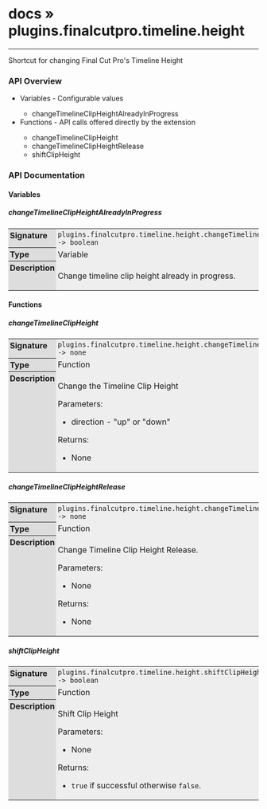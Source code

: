 # [docs](index.md) » plugins.finalcutpro.timeline.height
---

Shortcut for changing Final Cut Pro's Timeline Height

<style type="text/css">
	a { text-decoration: none; }
	a:hover { text-decoration: underline; }
	th { background-color: #DDDDDD; vertical-align: top; padding: 3px; }
	td { width: 100%; background-color: #EEEEEE; vertical-align: top; padding: 3px; }
	table { width: 100% ; border: 1px solid #0; text-align: left; }
	section > table table td { width: 0; }
</style>
<link rel="stylesheet" href="../../css/docs.css" type="text/css" media="screen" />
<h3>API Overview</h3>
<ul>
<li>Variables - Configurable values</li>
  <ul>
	<li><a href="#changeTimelineClipHeightAlreadyInProgress">changeTimelineClipHeightAlreadyInProgress</a></li>
  </ul>
<li>Functions - API calls offered directly by the extension</li>
  <ul>
	<li><a href="#changeTimelineClipHeight">changeTimelineClipHeight</a></li>
	<li><a href="#changeTimelineClipHeightRelease">changeTimelineClipHeightRelease</a></li>
	<li><a href="#shiftClipHeight">shiftClipHeight</a></li>
  </ul>
</ul>
<h3>API Documentation</h3>
<h4 class="documentation-section">Variables</h4>
  <section id="changeTimelineClipHeightAlreadyInProgress">
	<h5><a href="#changeTimelineClipHeightAlreadyInProgress">changeTimelineClipHeightAlreadyInProgress</a></h5>
	<table>
	  <tr>
		<th>Signature</th>
		<td><code>plugins.finalcutpro.timeline.height.changeTimelineClipHeightAlreadyInProgress -&gt; boolean</code></td>
	  </tr>
	  <tr>
		<th>Type</th>
		<td>Variable</td>
	  </tr>
	  <tr>
		<th>Description</th>
		<td><p>Change timeline clip height already in progress.</p>
</td>
	  </tr>
	</table>
  </section>
<h4 class="documentation-section">Functions</h4>
  <section id="changeTimelineClipHeight">
	<h5><a href="#changeTimelineClipHeight">changeTimelineClipHeight</a></h5>
	<table>
	  <tr>
		<th>Signature</th>
		<td><code>plugins.finalcutpro.timeline.height.changeTimelineClipHeight(direction) -&gt; none</code></td>
	  </tr>
	  <tr>
		<th>Type</th>
		<td>Function</td>
	  </tr>
	  <tr>
		<th>Description</th>
		<td><p>Change the Timeline Clip Height</p>
<p>Parameters:</p>
<ul>
<li>direction - "up" or "down"</li>
</ul>
<p>Returns:</p>
<ul>
<li>None</li>
</ul>
</td>
	  </tr>
	</table>
  </section>
  <section id="changeTimelineClipHeightRelease">
	<h5><a href="#changeTimelineClipHeightRelease">changeTimelineClipHeightRelease</a></h5>
	<table>
	  <tr>
		<th>Signature</th>
		<td><code>plugins.finalcutpro.timeline.height.changeTimelineClipHeightRelease() -&gt; none</code></td>
	  </tr>
	  <tr>
		<th>Type</th>
		<td>Function</td>
	  </tr>
	  <tr>
		<th>Description</th>
		<td><p>Change Timeline Clip Height Release.</p>
<p>Parameters:</p>
<ul>
<li>None</li>
</ul>
<p>Returns:</p>
<ul>
<li>None</li>
</ul>
</td>
	  </tr>
	</table>
  </section>
  <section id="shiftClipHeight">
	<h5><a href="#shiftClipHeight">shiftClipHeight</a></h5>
	<table>
	  <tr>
		<th>Signature</th>
		<td><code>plugins.finalcutpro.timeline.height.shiftClipHeight(direction) -&gt; boolean</code></td>
	  </tr>
	  <tr>
		<th>Type</th>
		<td>Function</td>
	  </tr>
	  <tr>
		<th>Description</th>
		<td><p>Shift Clip Height</p>
<p>Parameters:</p>
<ul>
<li>None</li>
</ul>
<p>Returns:</p>
<ul>
<li><code>true</code> if successful otherwise <code>false</code>.</li>
</ul>
</td>
	  </tr>
	</table>
  </section>
